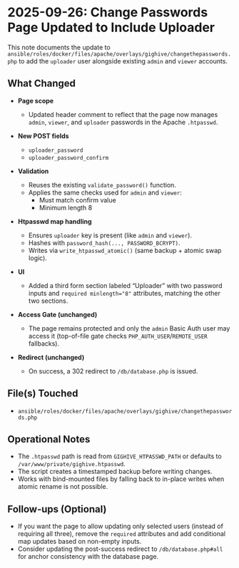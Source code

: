 # 2025-09-26: Change Passwords Page Updated to Include Uploader

This note documents the update to `ansible/roles/docker/files/apache/overlays/gighive/changethepasswords.php` to add the `uploader` user alongside existing `admin` and `viewer` accounts.

## What Changed

- **Page scope**
  - Updated header comment to reflect that the page now manages `admin`, `viewer`, and `uploader` passwords in the Apache `.htpasswd`.

- **New POST fields**
  - `uploader_password`
  - `uploader_password_confirm`

- **Validation**
  - Reuses the existing `validate_password()` function.
  - Applies the same checks used for `admin` and `viewer`:
    - Must match confirm value
    - Minimum length 8

- **Htpasswd map handling**
  - Ensures `uploader` key is present (like `admin` and `viewer`).
  - Hashes with `password_hash(..., PASSWORD_BCRYPT)`.
  - Writes via `write_htpasswd_atomic()` (same backup + atomic swap logic).

- **UI**
  - Added a third form section labeled “Uploader” with two password inputs and `required minlength="8"` attributes, matching the other two sections.

- **Access Gate (unchanged)**
  - The page remains protected and only the `admin` Basic Auth user may access it (top-of-file gate checks `PHP_AUTH_USER`/`REMOTE_USER` fallbacks).

- **Redirect (unchanged)**
  - On success, a 302 redirect to `/db/database.php` is issued.

## File(s) Touched

- `ansible/roles/docker/files/apache/overlays/gighive/changethepasswords.php`

## Operational Notes

- The `.htpasswd` path is read from `GIGHIVE_HTPASSWD_PATH` or defaults to `/var/www/private/gighive.htpasswd`.
- The script creates a timestamped backup before writing changes.
- Works with bind-mounted files by falling back to in-place writes when atomic rename is not possible.

## Follow-ups (Optional)

- If you want the page to allow updating only selected users (instead of requiring all three), remove the `required` attributes and add conditional map updates based on non-empty inputs.
- Consider updating the post-success redirect to `/db/database.php#all` for anchor consistency with the database page.
